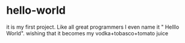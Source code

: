 # hello-world
it is my first project. 
Like all great programmers I even name it " Helllo World". 
wishing that it becomes my vodka+tobasco+tomato juice 
